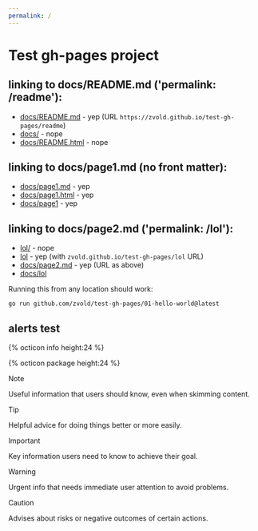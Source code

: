 ```yaml
---
permalink: /
---
```

# Test gh-pages project

## linking to docs/README.md ('permalink: /readme'):

- [docs/README.md](docs/README.md) - yep (URL `https://zvold.github.io/test-gh-pages/readme`)
- [docs/](docs/) - nope
- [docs/README.html](docs/README.html) - nope

## linking to docs/page1.md (no front matter):

- [docs/page1.md](docs/page1.md) - yep
- [docs/page1.html](docs/page1.html) - yep
- [docs/page1](docs/page1) - yep

## linking to docs/page2.md ('permalink: /lol'):

- [lol/](lol/) - nope
- [lol](lol) - yep (with `zvold.github.io/test-gh-pages/lol` URL)
- [docs/page2.md](docs/page2.md) - yep (URL as above)
- [docs/lol](docs/lol)

Running this from any location should work:

```
go run github.com/zvold/test-gh-pages/01-hello-world@latest 
```

## alerts test

{% octicon info height:24 %}

{% octicon package height:24 %}

> [!NOTE]
> Useful information that users should know, even when skimming content.

> [!TIP]
> Helpful advice for doing things better or more easily.

> [!IMPORTANT]
> Key information users need to know to achieve their goal.

> [!WARNING]
> Urgent info that needs immediate user attention to avoid problems.

> [!CAUTION]
> Advises about risks or negative outcomes of certain actions.
